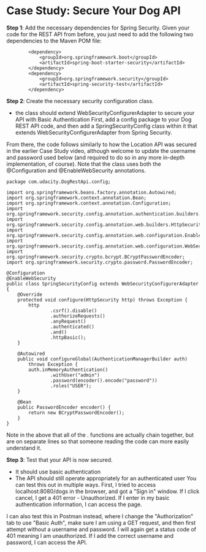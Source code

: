 # Case Study: Secure Your Dog API

__Step 1__: Add the necessary dependencies for Spring Security.
Given your code for the REST API from before, you just need to add the following two dependencies to the Maven POM file:
```
		<dependency>
			<groupId>org.springframework.boot</groupId>
			<artifactId>spring-boot-starter-security</artifactId>
		</dependency>
		<dependency>
			<groupId>org.springframework.security</groupId>
			<artifactId>spring-security-test</artifactId>
		</dependency>
```
__Step 2__: Create the necessary security configuration class.
* the class should extend WebSecurityConfigurerAdapter to secure your API with Basic Authentication
First, add a config package to your Dog REST API code, and then add a SpringSecurityConfig class within it that extends WebSecurityConfigurerAdapter from Spring Security.

From there, the code follows similarly to how the Location API was secured in the earlier Case Study video, although welcome to update the username and password used below (and required to do so in any more in-depth implementation, of course). Note that the class uses both the @Configuration and @EnableWebSecurity annotations.
```
package com.udacity.DogRestApi.config;

import org.springframework.beans.factory.annotation.Autowired;
import org.springframework.context.annotation.Bean;
import org.springframework.context.annotation.Configuration;
import org.springframework.security.config.annotation.authentication.builders.AuthenticationManagerBuilder;
import org.springframework.security.config.annotation.web.builders.HttpSecurity;
import org.springframework.security.config.annotation.web.configuration.EnableWebSecurity;
import org.springframework.security.config.annotation.web.configuration.WebSecurityConfigurerAdapter;
import org.springframework.security.crypto.bcrypt.BCryptPasswordEncoder;
import org.springframework.security.crypto.password.PasswordEncoder;

@Configuration
@EnableWebSecurity
public class SpringSecurityConfig extends WebSecurityConfigurerAdapter {
    @Override
    protected void configure(HttpSecurity http) throws Exception {
        http
                .csrf().disable()
                .authorizeRequests()
                .anyRequest()
                .authenticated()
                .and()
                .httpBasic();
    }

    @Autowired
    public void configureGlobal(AuthenticationManagerBuilder auth)
        throws Exception {
        auth.inMemoryAuthentication()
                .withUser("admin")
                .password(encoder().encode("password"))
                .roles("USER");
    }

    @Bean
    public PasswordEncoder encoder() {
        return new BCryptPasswordEncoder();
    }
}
```
Note in the above that all of the . functions are actually chain together, but are on separate lines so that someone reading the code can more easily understand it.

__Step 3__: Test that your API is now secured.
* It should use basic authentication
* The API should still operate appropriately for an authenticated user
You can test this out in multiple ways. First, I tried to access localhost:8080/dogs in the browser, and got a "Sign in" window. If I click cancel, I get a 401 error - Unauthorized. If I enter in my basic authentication information, I can access the page.

I can also test this in Postman instead, where I change the "Authorization" tab to use "Basic Auth", make sure I am using a GET request, and then first attempt without a username and password. I will again get a status code of 401 meaning I am unauthorized. If I add the correct username and password, I can access the API.
